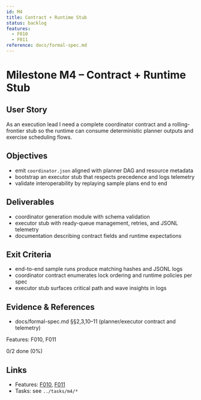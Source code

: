 ```yaml
---
id: M4
title: Contract + Runtime Stub
status: backlog
features:
  - F010
  - F011
reference: docs/formal-spec.md
---
```


# Milestone M4 – Contract + Runtime Stub

## User Story
As an execution lead I need a complete coordinator contract and a rolling-frontier stub so the runtime can consume deterministic planner outputs and exercise scheduling flows.

## Objectives
- emit `coordinator.json` aligned with planner DAG and resource metadata
- bootstrap an executor stub that respects precedence and logs telemetry
- validate interoperability by replaying sample plans end to end

## Deliverables
- coordinator generation module with schema validation
- executor stub with ready-queue management, retries, and JSONL telemetry
- documentation describing contract fields and runtime expectations

## Exit Criteria
- end-to-end sample runs produce matching hashes and JSONL logs
- coordinator contract enumerates lock ordering and runtime policies per spec
- executor stub surfaces critical path and wave insights in logs

## Evidence & References
- docs/formal-spec.md §§2,3,10–11 (planner/executor contract and telemetry)

Features: F010, F011

<!-- PROGRESS:START M4 -->
0/2 done (0%)
<!-- PROGRESS:END M4 -->

## Links
- Features: [F010](../features/F010-coordinator-contract.md), [F011](../features/F011-executor-frontier.md)
- Tasks: see `../tasks/m4/*`
